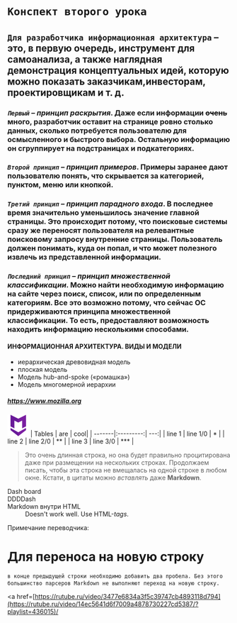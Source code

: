 # ```Конспект второго урока```
## ```Для разработчика информационная архитектура``` – это, в первую очередь, инструмент для самоанализа, а также наглядная демонстрация концептуальных идей, которую можно показать заказчикам,инвесторам, проектировщикам и т. д.
### *```Первый``` – принцип раскрытия*. Даже если информации ~~очень~~ много, разработчик оставит на странице ровно столько данных, сколько потребуется пользователю для осмысленного и быстрого выбора. Остальную информацию он сгруппирует на подстраницах и подкатегориях. 
### *```Второй принцип``` – принцип примеров*. Примеры заранее дают пользователю понять, что скрывается за категорией, пунктом, меню или кнопкой. 
### *```Третий принцип``` – принцип парадного входа*. В последнее время значительно уменьшилось значение главной страницы. Это происходит потому, что поисковые системы сразу же переносят пользователя на релевантные поисковому запросу внутренние страницы. Пользователь должен понимать, куда он попал, и что может полезного извлечь из представленной информации.
### *```Последний принцип``` – принцип множественной классификации*. Можно найти необходимую информацию на сайте через поиск, список, или по определенным категориям. Все это возможно потому, что сейчас ОС придерживаются принципа множественной классификации. То есть, предоставляют возможность находить информацию несколькими способами. 
#### ИНФОРМАЦИОННАЯ АРХИТЕКТУРА. ВИДЫ И МОДЕЛИ
- иерархическая древовидная модель
- плоская модель
- Модель hub-and-spoke («ромашка») 
- Модель многомерной иерархии
##### https://www.mozilla.org
![alt-текст](https://github.com/adam-p/markdown-here/raw/master/src/common/images/icon48.png "Текст заголовка логотипа 1")
| Tables | are       | cool|
| -------|:---------:| ---:|
| line 1 | line 1/0  | *   |
| line 2 | line 2/0  | **  |
| line 3 | line 3/0  | *** |
> Это очень длинная строка, но она будет правильно процитирована даже при размещении на нескольких строках. Продолжаем писать, чтобы эта строка не вмещалась на одной строке в любом окне. Кстати, в цитаты можно *вставлять* даже **Markdown**.
<dl> 
  <dt>Dash board</dt>
  <dt>DDDDash</dt>
<dt>Markdown внутри HTML</dt>
  <dd>Doesn't work well. Use HTML-<em>tags</em>.</dd>
<dl>  
Примечание переводчика:

  
# Для переноса на новую строку 
    в конце предыдущей строки необходимо добавить два пробела. Без этого большинство парсеров Markdown не выполняют переход на новую строку.

<a href=[https://rutube.ru/video/3477e6834a3f5c39747cb4893118d794](https://rutube.ru/video/14ec5641d6f7009a4878730227cd5387/?playlist=436015)/
